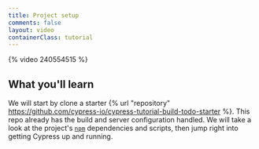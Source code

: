 ```yaml
---
title: Project setup
comments: false
layout: video
containerClass: tutorial
---
```


{% video 240554515 %}

## What you'll learn

We will start by clone a starter {% url "repository" https://github.com/cypress-io/cypress-tutorial-build-todo-starter %}. This repo already has the build and server configuration handled. We will take a look at the project's [`npm`](https://www.npmjs.com/) dependencies and scripts, then jump right into getting Cypress up and running.
